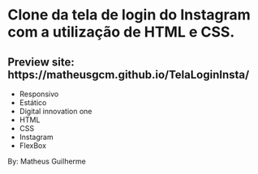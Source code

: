 <h1>Clone da tela de login do Instagram com a utilização de HTML e CSS.</h1>

<h2>Preview site: https://matheusgcm.github.io/TelaLoginInsta/</h2>

<ul>
  <li>Responsivo</li>
  <li>Estático</li>
  <li>Digital innovation one</li>
  <li>HTML</li>
  <li>CSS</li>
  <li>Instagram</li>
  <li>FlexBox</li>
</ul>

By: Matheus Guilherme
